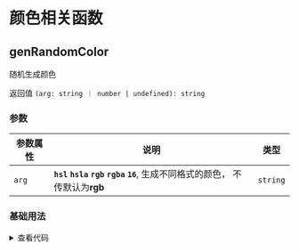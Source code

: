 # 颜色相关函数

## genRandomColor

随机生成颜色

返回值 `(arg: string ｜ number | undefined): string`

### 参数

| **参数属性** | **说明**     | **类型**  |
| ------------ | ------------ | --------- |
| `arg`        | **`hsl`** **`hsla`** **`rgb`** **`rgba`** **`16`**, 生成不同格式的颜色， 不传默认为**rgb**| `string` |

### 基础用法

	
<details>
<summary>查看代码</summary>

<<< @/utils/color/genRandomColor.vue
</details>

